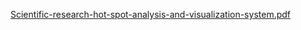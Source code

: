 
[Scientific-research-hot-spot-analysis-and-visualization-system.pdf](https://github.com/user-attachments/files/20738252/Scientific-research-hot-spot-analysis-and-visualization-system.pdf)
